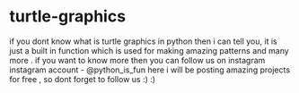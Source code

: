 # turtle-graphics
if you dont know what is turtle graphics in python then i can tell you, it is just a built in function which is used for making amazing patterns and many more . 
if you want to know more then you can follow us on instagram
instagram account - @python_is_fun
here i will be posting amazing projects for free , so dont forget to follow us :) :)
